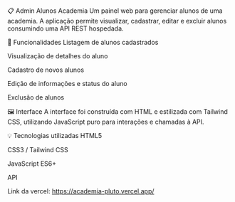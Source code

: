 📋 Admin Alunos Academia
Um painel web para gerenciar alunos de uma academia. A aplicação permite visualizar, cadastrar, editar e excluir alunos consumindo uma API REST hospedada.

🚀 Funcionalidades
Listagem de alunos cadastrados

Visualização de detalhes do aluno

Cadastro de novos alunos

Edição de informações e status do aluno

Exclusão de alunos

🖼️ Interface
A interface foi construída com HTML e estilizada com Tailwind CSS, utilizando JavaScript puro para interações e chamadas à API.

💡 Tecnologias utilizadas
HTML5

CSS3 / Tailwind CSS

JavaScript ES6+

API

Link da vercel: https://academia-pluto.vercel.app/
